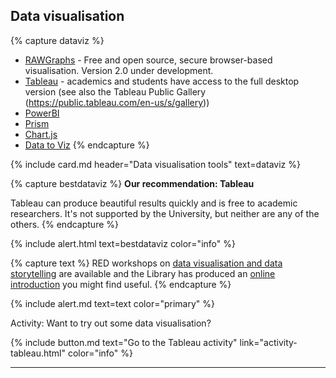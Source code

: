 ## Data visualisation

{% capture dataviz %}
- [RAWGraphs](https://rawgraphs.io) - Free and open source, secure browser-based visualisation. Version 2.0 under development.
- [Tableau](https://public.tableau.com) - academics and students have access to the full desktop version (see also the Tableau Public Gallery (https://public.tableau.com/en-us/s/gallery))
- [PowerBI](https://powerbi.microsoft.com)
- [Prism](https://www.graphpad.com/scientific-software/prism/)
- [Chart.js](https://www.chartjs.org)
- [Data to Viz](https://www.data-to-viz.com/)
{% endcapture %}

{% include card.md header="Data visualisation tools" text=dataviz %}

{% capture bestdataviz %}
**Our recommendation: Tableau**

Tableau can produce beautiful results quickly and is free to academic researchers. It's not supported by the University, but neither are any of the others. 
{% endcapture %}

{% include alert.html text=bestdataviz color="info" %}

{% capture text %}
RED workshops on [data visualisation and data storytelling](https://app.secure.griffith.edu.au/events/category/developing-researcher-training-program) are available and the Library has produced an [online introduction](https://sway.office.com/O9vEKmTmBXPxGOnE) you might find useful.
{% endcapture %}

{% include alert.md text=text color="primary" %}

Activity: Want to try out some data visualisation?

{% include button.md text="Go to the Tableau activity" link="activity-tableau.html" color="info" %}

___
